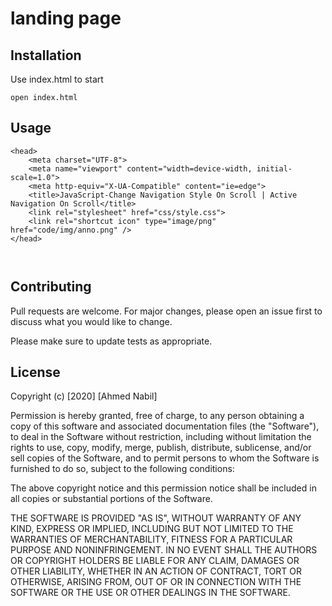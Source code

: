 # landing page

## Installation

Use index.html to start

```
open index.html
```

## Usage

```
<head>
    <meta charset="UTF-8">
    <meta name="viewport" content="width=device-width, initial-scale=1.0">
    <meta http-equiv="X-UA-Compatible" content="ie=edge">
    <title>JavaScript-Change Navigation Style On Scroll | Active Navigation On Scroll</title>
    <link rel="stylesheet" href="css/style.css">
    <link rel="shortcut icon" type="image/png" href="code/img/anno.png" />
</head>



```

## Contributing
Pull requests are welcome. For major changes, please open an issue first to discuss what you would like to change.

Please make sure to update tests as appropriate.

## License

Copyright (c) [2020] [Ahmed Nabil]

Permission is hereby granted, free of charge, to any person obtaining a copy
of this software and associated documentation files (the "Software"), to deal
in the Software without restriction, including without limitation the rights
to use, copy, modify, merge, publish, distribute, sublicense, and/or sell
copies of the Software, and to permit persons to whom the Software is
furnished to do so, subject to the following conditions:

The above copyright notice and this permission notice shall be included in all
copies or substantial portions of the Software.

THE SOFTWARE IS PROVIDED "AS IS", WITHOUT WARRANTY OF ANY KIND, EXPRESS OR
IMPLIED, INCLUDING BUT NOT LIMITED TO THE WARRANTIES OF MERCHANTABILITY,
FITNESS FOR A PARTICULAR PURPOSE AND NONINFRINGEMENT. IN NO EVENT SHALL THE
AUTHORS OR COPYRIGHT HOLDERS BE LIABLE FOR ANY CLAIM, DAMAGES OR OTHER
LIABILITY, WHETHER IN AN ACTION OF CONTRACT, TORT OR OTHERWISE, ARISING FROM,
OUT OF OR IN CONNECTION WITH THE SOFTWARE OR THE USE OR OTHER DEALINGS IN THE
SOFTWARE.

